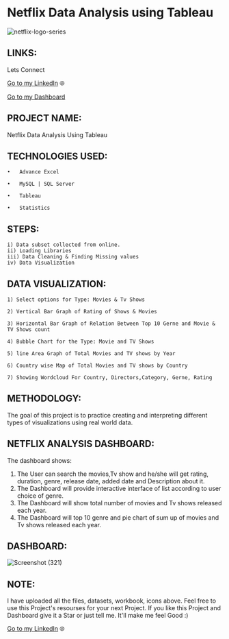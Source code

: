# Netflix Data Analysis using Tableau

![netflix-logo-series](https://user-images.githubusercontent.com/82509629/226191733-8ddf3d21-8747-427d-a46f-0db871067f57.jpg)

 

## LINKS: 

Lets Connect

[Go to my LinkedIn](https://www.linkedin.com/in/nitesh-gautam-2a7a87209/) 🌐

[Go to my Dashboard](https://public.tableau.com/app/profile/nitesh.gautam/viz/NETFLIX_16786602171800/Netflix)

## PROJECT NAME: 

Netflix Data Analysis Using Tableau 


## TECHNOLOGIES USED:

    •	Advance Excel

    •	MySQL | SQL Server

    •	Tableau

    •	Statistics
    
## STEPS:

    i) Data subset collected from online.
    ii) Loading Libraries
    iii) Data Cleaning & Finding Missing values
    iv) Data Visualization
    
## DATA VISUALIZATION: 


    1) Select options for Type: Movies & Tv Shows
    
    2) Vertical Bar Graph of Rating of Shows & Movies
    
    3) Horizontal Bar Graph of Relation Between Top 10 Gerne and Movie & TV Shows count
    
    4) Bubble Chart for the Type: Movie and TV Shows
    
    5) line Area Graph of Total Movies and TV shows by Year
    
    6) Country wise Map of Total Movies and TV shows by Country
    
    7) Showing Wordcloud For Country, Directors,Category, Gerne, Rating
    

## METHODOLOGY:


The goal of this project is to practice creating and interpreting different types of visualizations using real world data.

 

## NETFLIX ANALYSIS DASHBOARD:

The dashboard shows:

1) The User can search the movies,Tv show and he/she will get rating, duration, genre, release date, added date and Description about it.
2) The Dashboard will provide interactive interface of list according to user choice of genre.
3) The Dashboard will show total number of movies and Tv shows released each year. 
4) The Dashboard will top 10 genre and pie chart of sum up of movies and Tv shows released each year.

## DASHBOARD:

 ![Screenshot (321)](https://user-images.githubusercontent.com/82509629/226191315-1d849571-ce9e-4cce-a184-dcad77419ac2.png)


## NOTE:

I have uploaded all the files, datasets, workbook, icons above. Feel free to use this Project's resourses for your next Project. If you like this Project and Dashboard give it a Star or just tell me. It'll make me feel Good :)

[Go to my LinkedIn](https://www.linkedin.com/in/nitesh-gautam-2a7a87209/) 🌐
